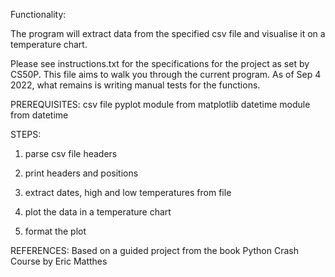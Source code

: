 Functionality:

The program will extract data from the specified csv file 
and visualise it on a temperature chart.

Please see instructions.txt for the specifications for the project
as set by CS50P. This file aims to walk you through the current program.
As of Sep 4 2022, what remains is writing manual tests for the functions.

PREREQUISITES:
csv file
pyplot module from matplotlib
datetime module from datetime


STEPS:
1. parse csv file headers

2. print headers and positions

3. extract dates, high and low temperatures from file

4. plot the data in a temperature chart

5. format the plot



REFERENCES:
Based on a guided project from the book Python Crash Course by Eric Matthes
